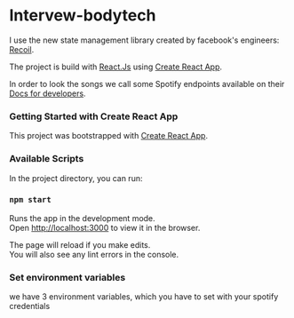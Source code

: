 # Intervew-bodytech

I use the new state management library created by facebook's engineers: [Recoil](https://recoiljs.org/).

The project is build with [React.Js](https://reactjs.org/) using  [Create React App](https://github.com/facebook/create-react-app). 

In order to look the songs we call some Spotify endpoints available on their [Docs for developers](https://developer.spotify.com/).


### Getting Started with Create React App

This project was bootstrapped with [Create React App](https://github.com/facebook/create-react-app).

### Available Scripts

In the project directory, you can run:

### `npm start`

Runs the app in the development mode.\
Open [http://localhost:3000](http://localhost:3000) to view it in the browser.

The page will reload if you make edits.\
You will also see any lint errors in the console.

### Set environment variables

we have 3 environment variables, which you have to set with your spotify credentials
